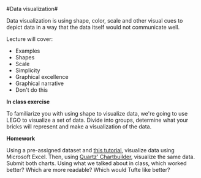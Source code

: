 #Data visualization#

Data visualization is using shape, color, scale and other visual cues to depict data in a way that the data itself would not communicate well. 


Lecture will cover: 

* Examples 
* Shapes 
* Scale 
* Simplicity
* Graphical excellence
* Graphical narrative
* Don't do this


**In class exercise**

To familiarize you with using shape to visualize data, we're going to use LEGO to visualize a set of data. Divide into groups, determine what your bricks will represent and make a visualization of the data. 

**Homework**

Using a pre-assigned dataset and [this tutorial](http://insights.qunb.com/good-ol-excel-is-the-ultimate-data-visualization-tool-in-most-cases/), visualize data using Microsoft Excel. Then, using [Quartz' Chartbuilder](http://quartz.github.io/Chartbuilder/), visualize the same data. Submit both charts. Using what we talked about in class, which worked better? Which are more readable? Which would Tufte like better?